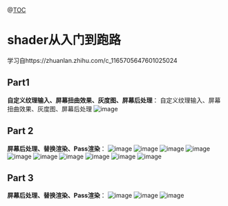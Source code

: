 @[TOC](shaderlab实验室)

# shader从入门到跑路

学习自https://zhuanlan.zhihu.com/c_1165705647601025024

## Part1

**自定义纹理输入、屏幕扭曲效果、灰度图、屏幕后处理**：
自定义纹理输入、屏幕扭曲效果、灰度图、屏幕后处理
![image](https://github.com/1091515459/shaderlabLaboratory/blob/master/part1.png)

## Part 2

**屏幕后处理、替换渲染、Pass渲染**：
![image](https://github.com/1091515459/shaderlabLaboratory/blob/master/part2depth.png)
![image](https://github.com/1091515459/shaderlabLaboratory/blob/master/part2depth1.png)
![image](https://github.com/1091515459/shaderlabLaboratory/blob/master/part2depth2.png)
![image](https://github.com/1091515459/shaderlabLaboratory/blob/master/part2depth3.png)
![image](https://github.com/1091515459/shaderlabLaboratory/blob/master/part2多pass渲染.gif)
![image](https://github.com/1091515459/shaderlabLaboratory/blob/master/part2后处理颜色反向渲染.gif)
![image](https://github.com/1091515459/shaderlabLaboratory/blob/master/part2test1.png)
![image](https://github.com/1091515459/shaderlabLaboratory/blob/master/part2test2.png)
![image](https://github.com/1091515459/shaderlabLaboratory/blob/master/part2test4.gif)
![image](https://github.com/1091515459/shaderlabLaboratory/blob/master/part2test4_1.gif)

## Part 3

**屏幕后处理、替换渲染、Pass渲染**：
![image](https://github.com/1091515459/shaderlabLaboratory/blob/master/part3normal1.png)
![image](https://github.com/1091515459/shaderlabLaboratory/blob/master/part3normal2.gif)
![image](https://github.com/1091515459/shaderlabLaboratory/blob/master/part3normal3.png)
